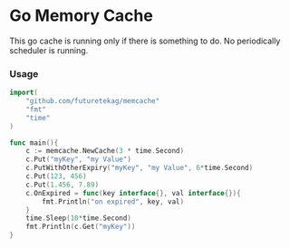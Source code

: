 # Go Memory Cache

This go cache is running only if there is something to do. No periodically scheduler is running.

### Usage

```go
import(
	"github.com/futuretekag/memcache"
	"fmt"
	"time"
)

func main(){
	c := memcache.NewCache(3 * time.Second)
	c.Put("myKey", "my Value")
	c.PutWithOtherExpiry("myKey", "my Value", 6*time.Second)
	c.Put(123, 456)
	c.Put(1.456, 7.89)
	c.OnExpired = func(key interface{}, val interface{}){
		fmt.Println("on expired", key, val)
	}
	time.Sleep(10*time.Second)
	fmt.Println(c.Get("myKey"))
}
```